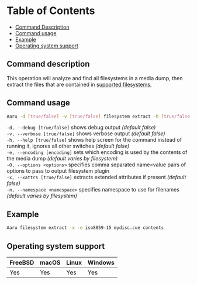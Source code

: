 # Table of Contents

- [Command Description](#command-description)
- [Command usage](#command-usage)
- [Example](#example)
- [Operating system support](#operating-system-support)

## Command description

This operation will analyze and find all filesystems in a media dump, then extract the files that are contained
in [supported filesystems.](../faq/filesystems.md)

## Command usage

```bash
Aaru -d [true/false] -v [true/false] filesystem extract -h [true/false] -e [encoding] -O <options> -x [true/false] -n <namespace>
```

`-d, --debug [true/false]` shows debug output *(default false)*                
`-v, --verbose [true/false]` shows verbose output *(default false)*                  
`-h, --help [true/false]` shows help screen for the command instead of running it, ignores all other switches *(default
false)*                       
`-e, --encoding [encoding]` sets which encoding is used by the contents of the media dump *(default varies by
filesystem)*        
`-O, --options <options>` specifies comma separated name=value pairs of options to pass to output filesystem
plugin            
`-x, --xattrs [true/false]` extracts extended attributes if present *(default false)*          
`-n, --namespace <namespace>` specifies namespace to use for filenames *(default varies by filesystem)*

## Example

```bash
Aaru filesystem extract -x -e iso8859-15 mydisc.cue contents
```

## Operating system support

| FreeBSD | macOS | Linux | Windows |
|---------|-------|-------|---------|
| Yes     | Yes   | Yes   | Yes     |

